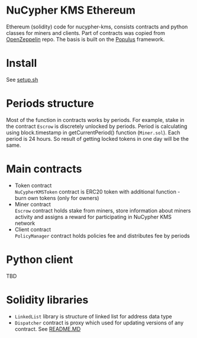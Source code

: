 # NuCypher KMS Ethereum
Ethereum (solidity) code for nucypher-kms, consists contracts and python classes for miners and clients.
Part of contracts was copied from [OpenZeppelin](https://github.com/OpenZeppelin/zeppelin-solidity) repo.
The basis is built on the [Populus](https://github.com/ethereum/populus) framework.

# Install
See [setup.sh](setup.sh)

# Periods structure
Most of the function in contracts works by periods. For example, stake in the contract `Escrow` is discretely unlocked by periods. 
Period is calculating using block.timestamp in getCurrentPeriod() function (`Miner.sol`). Each period is 24 hours. So result of getting locked tokens in one day will be the same.

# Main contracts
* Token contract  
`NuCypherKMSToken` contract is ERC20 token with additional function - burn own tokens (only for owners)
* Miner contract  
`Escrow` contract holds stake from miners, store information about miners activity and assigns a reward for participating in NuCypher KMS network
* Client contract  
`PolicyManager` contract holds policies fee and distributes fee by periods

# Python client
TBD

# Solidity libraries
* `LinkedList` library is structure of linked list for address data type
* `Dispatcher` contract is proxy which used for updating versions of any contract. See [README.MD](nkms_eth/project/contracts/proxy/README.MD)
